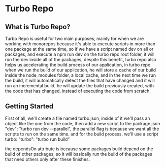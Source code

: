 # Turbo Repo

## What is Turbo Repo?

Turbo Repo is useful for two main purposes, mainly for when we are working with monorepos because it's able to execute
scripts in more than one package at the same time, so if we have a script named dev on all or packages, and execute a npm
run dev on the turbo repo root folder, it will run the dev inside all of the packages, despite this benefit, turbo repo
also helps us accelerating the build process of our application, in turbo repo when we run the build of our application,
he will store a cache of our build inside the node_modules folder, a local cache, and in the next time we run the build,
it will automatically detect the files that have changed and it will run an incremental build, he will update the build
previously created, with the code that has changed, instead of executing the code from scratch.

## Getting Started

First of all, we'll create a file named turbo.json, inside of it we'll pass an object like the one from the code, then add
a new script to the package.json "dev": "turbo run dev --parallel", the parallel flag is because we want all the scripts
to run on the same time. and for the build process, we'll use a script turbo:     "turbo": "turbo run build"

the dependsOn attribute is because some packages build depend on the build of other packages, so it will basically run the
build of the packages that need others only after these finishes.


